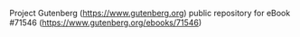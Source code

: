 Project Gutenberg (https://www.gutenberg.org) public repository
for eBook #71546 (https://www.gutenberg.org/ebooks/71546)
